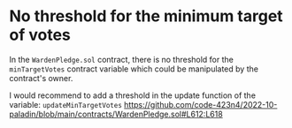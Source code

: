 # No threshold for the minimum target of votes
In the `WardenPledge.sol` contract, there is no threshold for the `minTargetVotes` contract variable which could be manipulated by the contract's owner.

I would recommend to add a threshold in the update function of the variable: `updateMinTargetVotes`
https://github.com/code-423n4/2022-10-paladin/blob/main/contracts/WardenPledge.sol#L612:L618